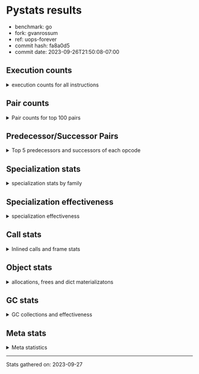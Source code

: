 
# Pystats results

- benchmark: go
- fork: gvanrossum
- ref: uops-forever
- commit hash: fa8a0d5
- commit date: 2023-09-26T21:50:08-07:00

## Execution counts

<details>
<summary> execution counts for all instructions </summary>

|Name | Count | Self | Cumulative | Miss ratio | 
|---|---:|---:|---:|---:|
| LOAD_FAST | 393,024,360 | 24.4% | 24.4% |  |
| LOAD_ATTR_WITH_HINT | 175,258,800 | 10.9% | 35.2% |  |
| STORE_FAST | 107,699,580 | 6.7% | 41.9% |  |
| POP_JUMP_IF_FALSE | 88,194,480 | 5.5% | 47.4% |  |
| COMPARE_OP_INT | 78,739,320 | 4.9% | 52.3% | 0.0% |
| LOAD_ATTR_INSTANCE_VALUE | 71,799,600 | 4.5% | 56.7% |  |
| RESUME_CHECK | 50,783,040 | 3.1% | 59.9% | 0.0% |
| LOAD_GLOBAL_MODULE | 45,460,180 | 2.8% | 62.7% |  |
| LOAD_CONST | 43,733,340 | 2.7% | 65.4% |  |
| CALL_PY_EXACT_ARGS | 41,640,840 | 2.6% | 68.0% |  |
| LOAD_FAST_LOAD_FAST | 37,071,960 | 2.3% | 70.3% |  |
| COPY | 36,284,160 | 2.2% | 72.5% |  |
| RETURN_VALUE | 35,302,260 | 2.2% | 74.7% |  |
| POP_JUMP_IF_TRUE | 32,618,220 | 2.0% | 76.7% |  |
| TO_BOOL_BOOL | 32,267,340 | 2.0% | 78.7% | 2.0% |
| STORE_ATTR_WITH_HINT | 30,535,780 | 1.9% | 80.6% | 0.0% |
| LOAD_ATTR | 30,088,880 | 1.9% | 82.5% |  |
| POP_TOP | 25,496,340 | 1.6% | 84.1% |  |
| ENTER_EXECUTOR | 24,640,560 | 1.5% | 85.6% |  |
| SWAP | 22,061,820 | 1.4% | 87.0% |  |
| RETURN_CONST | 20,055,480 | 1.2% | 88.2% |  |
| BINARY_SUBSCR_LIST_INT | 19,751,400 | 1.2% | 89.4% | 0.2% |
| LOAD_ATTR_METHOD_WITH_VALUES | 19,350,720 | 1.2% | 90.6% | 0.0% |
| BINARY_OP_ADD_INT | 16,963,800 | 1.1% | 91.7% | 1.9% |
| BINARY_OP_SUBTRACT_INT | 15,065,940 | 0.9% | 92.6% |  |
| STORE_ATTR_INSTANCE_VALUE | 14,102,820 | 0.9% | 93.5% |  |
| BINARY_OP | 13,807,540 | 0.9% | 94.4% |  |
| TO_BOOL_INT | 9,947,220 | 0.6% | 95.0% | 6.4% |
| STORE_SUBSCR_LIST_INT | 8,497,080 | 0.5% | 95.5% |  |
| GET_ITER | 6,706,680 | 0.4% | 95.9% |  |
| FOR_ITER_LIST | 6,663,180 | 0.4% | 96.3% |  |
| CALL_PY_WITH_DEFAULTS | 6,332,760 | 0.4% | 96.7% |  |
| CALL | 5,286,540 | 0.3% | 97.0% |  |
| STORE_GLOBAL | 5,201,940 | 0.3% | 97.4% |  |
| LOAD_ATTR_METHOD_NO_DICT | 4,478,400 | 0.3% | 97.6% |  |
| PUSH_NULL | 4,385,040 | 0.3% | 97.9% |  |
| LOAD_ATTR_MODULE | 4,338,880 | 0.3% | 98.2% |  |
| JUMP_FORWARD | 3,506,340 | 0.2% | 98.4% |  |
| LOAD_GLOBAL_BUILTIN | 3,074,760 | 0.2% | 98.6% |  |
| CALL_KW | 2,722,020 | 0.2% | 98.8% |  |
| CALL_LEN | 2,129,520 | 0.1% | 98.9% |  |
| STORE_FAST_STORE_FAST | 1,916,880 | 0.1% | 99.0% |  |
| UNARY_NOT | 1,887,540 | 0.1% | 99.1% |  |
| CONTAINS_OP | 1,887,540 | 0.1% | 99.3% |  |
| CALL_LIST_APPEND | 1,858,800 | 0.1% | 99.4% |  |
| CALL_METHOD_DESCRIPTOR_O | 1,296,180 | 0.1% | 99.4% |  |
| CALL_METHOD_DESCRIPTOR_FAST | 1,296,120 | 0.1% | 99.5% | 0.0% |
| LIST_APPEND | 1,008,660 | 0.1% | 99.6% |  |
| CALL_BUILTIN_CLASS | 932,460 | 0.1% | 99.6% |  |
| CALL_BUILTIN_O | 925,020 | 0.1% | 99.7% |  |
| BINARY_OP_MULTIPLY_INT | 882,960 | 0.1% | 99.8% |  |
| CALL_BUILTIN_FAST | 837,900 | 0.1% | 99.8% |  |
| BINARY_OP_ADD_FLOAT | 837,900 | 0.1% | 99.9% |  |
| TO_BOOL_ALWAYS_TRUE | 825,320 | 0.1% | 99.9% | 2.6% |
| COMPARE_OP_FLOAT | 796,020 | 0.0% | 100.0% | 2.4% |
| COMPARE_OP | 98,280 | 0.0% | 100.0% |  |
| BUILD_LIST | 67,800 | 0.0% | 100.0% |  |
| CALL_METHOD_DESCRIPTOR_NOARGS | 53,280 | 0.0% | 100.0% |  |
| EXIT_INIT_CHECK | 46,140 | 0.0% | 100.0% |  |
| CALL_ALLOC_AND_ENTER_INIT | 46,140 | 0.0% | 100.0% |  |
| POP_JUMP_IF_NOT_NONE | 41,160 | 0.0% | 100.0% |  |
| IS_OP | 41,160 | 0.0% | 100.0% |  |
| TO_BOOL_NONE | 36,380 | 0.0% | 100.0% | 60.4% |
| LOAD_FAST_AND_CLEAR | 33,960 | 0.0% | 100.0% |  |
| FOR_ITER_RANGE | 33,960 | 0.0% | 100.0% |  |
| STORE_FAST_LOAD_FAST | 24,060 | 0.0% | 100.0% |  |
| NOP | 12,060 | 0.0% | 100.0% |  |
| TO_BOOL_LIST | 12,000 | 0.0% | 100.0% |  |
| UNPACK_SEQUENCE_TWO_TUPLE | 9,720 | 0.0% | 100.0% |  |
| FOR_ITER_TUPLE | 9,720 | 0.0% | 100.0% |  |
| STORE_ATTR | 7,940 | 0.0% | 100.0% |  |
| BINARY_SUBSCR | 2,280 | 0.0% | 100.0% |  |
| LOAD_GLOBAL | 220 | 0.0% | 100.0% |  |
| LOAD_DEREF | 180 | 0.0% | 100.0% |  |
| JUMP_BACKWARD | 180 | 0.0% | 100.0% |  |
| COPY_FREE_VARS | 120 | 0.0% | 100.0% |  |
| CALL_ISINSTANCE | 120 | 0.0% | 100.0% |  |
| BUILD_TUPLE | 120 | 0.0% | 100.0% |  |
| LOAD_SUPER_ATTR_METHOD | 60 | 0.0% | 100.0% |  |
| CALL_TYPE_1 | 60 | 0.0% | 100.0% |  |
| CALL_FUNCTION_EX | 60 | 0.0% | 100.0% |  |
| BINARY_OP_SUBTRACT_FLOAT | 60 | 0.0% | 100.0% |  |


</details>

## Pair counts

<details>
<summary> Pair counts for top 100 pairs </summary>

|Pair | Count | Self | Cumulative | 
|---|---:|---:|---:|
| LOAD_FAST LOAD_ATTR_WITH_HINT | 145,158,240 | 9.0% | 9.0% |
| STORE_FAST LOAD_FAST | 88,430,820 | 5.5% | 14.5% |
| POP_JUMP_IF_FALSE LOAD_FAST | 72,792,900 | 4.5% | 19.0% |
| COMPARE_OP_INT POP_JUMP_IF_FALSE | 59,283,600 | 3.7% | 22.7% |
| LOAD_ATTR_WITH_HINT LOAD_FAST | 44,909,940 | 2.8% | 25.5% |
| RESUME_CHECK LOAD_FAST | 42,259,020 | 2.6% | 28.1% |
| CALL_PY_EXACT_ARGS RESUME_CHECK | 41,640,840 | 2.6% | 30.7% |
| LOAD_ATTR_WITH_HINT STORE_FAST | 40,706,580 | 2.5% | 33.2% |
| LOAD_FAST LOAD_ATTR_INSTANCE_VALUE | 39,319,300 | 2.4% | 35.6% |
| LOAD_ATTR_WITH_HINT COMPARE_OP_INT | 31,428,300 | 1.9% | 37.6% |
| LOAD_GLOBAL_MODULE COMPARE_OP_INT | 30,401,560 | 1.9% | 39.5% |
| LOAD_ATTR_INSTANCE_VALUE LOAD_FAST | 30,350,400 | 1.9% | 41.3% |
| LOAD_FAST LOAD_ATTR | 30,081,380 | 1.9% | 43.2% |
| LOAD_FAST RETURN_VALUE | 29,800,380 | 1.8% | 45.0% |
| RETURN_VALUE STORE_FAST | 29,795,940 | 1.8% | 46.9% |
| LOAD_FAST COPY | 26,816,100 | 1.7% | 48.6% |
| LOAD_FAST CALL_PY_EXACT_ARGS | 24,573,280 | 1.5% | 50.1% |
| TO_BOOL_BOOL POP_JUMP_IF_FALSE | 23,987,640 | 1.5% | 51.6% |
| LOAD_FAST TO_BOOL_BOOL | 21,501,600 | 1.3% | 52.9% |
| STORE_ATTR_WITH_HINT LOAD_FAST | 21,309,380 | 1.3% | 54.2% |
| LOAD_ATTR LOAD_FAST | 20,898,120 | 1.3% | 55.5% |
| COMPARE_OP_INT POP_JUMP_IF_TRUE | 19,431,600 | 1.2% | 56.7% |
| LOAD_ATTR_WITH_HINT LOAD_CONST | 19,116,900 | 1.2% | 57.9% |
| LOAD_FAST_LOAD_FAST LOAD_ATTR_INSTANCE_VALUE | 16,674,780 | 1.0% | 58.9% |
| LOAD_ATTR_WITH_HINT LOAD_GLOBAL_MODULE | 16,524,060 | 1.0% | 60.0% |
| ENTER_EXECUTOR LOAD_ATTR_WITH_HINT | 16,105,920 | 1.0% | 61.0% |
| LOAD_FAST LOAD_GLOBAL_MODULE | 15,255,940 | 0.9% | 61.9% |
| RETURN_CONST POP_TOP | 14,737,920 | 0.9% | 62.8% |
| LOAD_CONST BINARY_OP_ADD_INT | 13,392,000 | 0.8% | 63.7% |
| LOAD_FAST BINARY_SUBSCR_LIST_INT | 13,345,880 | 0.8% | 64.5% |
| SWAP STORE_ATTR_WITH_HINT | 12,748,560 | 0.8% | 65.3% |
| COPY LOAD_ATTR_WITH_HINT | 12,748,560 | 0.8% | 66.1% |
| POP_JUMP_IF_TRUE ENTER_EXECUTOR | 12,603,360 | 0.8% | 66.8% |
| POP_TOP LOAD_FAST | 12,286,620 | 0.8% | 67.6% |
| POP_JUMP_IF_TRUE LOAD_FAST | 11,813,880 | 0.7% | 68.3% |
| LOAD_ATTR_INSTANCE_VALUE LOAD_ATTR_METHOD_WITH_VALUES | 11,678,820 | 0.7% | 69.1% |
| LOAD_CONST BINARY_OP_SUBTRACT_INT | 11,290,860 | 0.7% | 69.8% |
| LOAD_FAST STORE_ATTR_WITH_HINT | 10,275,740 | 0.6% | 70.4% |
| LOAD_ATTR_METHOD_WITH_VALUES LOAD_FAST | 9,354,660 | 0.6% | 71.0% |
| SWAP STORE_ATTR_INSTANCE_VALUE | 9,193,020 | 0.6% | 71.6% |
| BINARY_SUBSCR_LIST_INT BINARY_OP | 9,166,440 | 0.6% | 72.1% |
| BINARY_OP SWAP | 9,166,440 | 0.6% | 72.7% |
| BINARY_OP_SUBTRACT_INT SWAP | 8,638,020 | 0.5% | 73.2% |
| LOAD_FAST STORE_SUBSCR_LIST_INT | 8,497,080 | 0.5% | 73.8% |
| STORE_FAST LOAD_FAST_LOAD_FAST | 8,302,440 | 0.5% | 74.3% |
| COPY LOAD_ATTR_INSTANCE_VALUE | 8,223,420 | 0.5% | 74.8% |
| LOAD_FAST LOAD_ATTR_METHOD_WITH_VALUES | 7,650,060 | 0.5% | 75.3% |
| LOAD_FAST_LOAD_FAST STORE_ATTR_WITH_HINT | 7,499,340 | 0.5% | 75.7% |
| LOAD_CONST COMPARE_OP_INT | 7,403,140 | 0.5% | 76.2% |
| POP_JUMP_IF_FALSE LOAD_FAST_LOAD_FAST | 7,061,280 | 0.4% | 76.6% |
| LOAD_FAST LOAD_CONST | 6,956,700 | 0.4% | 77.0% |
| BINARY_OP_ADD_INT STORE_FAST | 6,752,340 | 0.4% | 77.5% |
| GET_ITER FOR_ITER_LIST | 6,650,940 | 0.4% | 77.9% |
| FOR_ITER_LIST STORE_FAST | 6,639,120 | 0.4% | 78.3% |
| BINARY_SUBSCR_LIST_INT STORE_FAST | 6,612,680 | 0.4% | 78.7% |
| LOAD_ATTR_WITH_HINT GET_ITER | 6,571,320 | 0.4% | 79.1% |
| TO_BOOL_BOOL POP_JUMP_IF_TRUE | 6,380,160 | 0.4% | 79.5% |
| CALL_PY_WITH_DEFAULTS RESUME_CHECK | 6,332,760 | 0.4% | 79.9% |
| LOAD_ATTR CALL_PY_WITH_DEFAULTS | 6,112,620 | 0.4% | 80.3% |
| LOAD_GLOBAL_MODULE LOAD_FAST | 5,985,300 | 0.4% | 80.6% |
| LOAD_ATTR_METHOD_WITH_VALUES LOAD_FAST_LOAD_FAST | 5,897,160 | 0.4% | 81.0% |
| COPY TO_BOOL_INT | 5,844,120 | 0.4% | 81.4% |
| STORE_FAST COPY | 5,662,620 | 0.4% | 81.7% |
| COPY STORE_FAST | 5,662,620 | 0.4% | 82.1% |
| POP_TOP RETURN_CONST | 5,580,360 | 0.3% | 82.4% |
| POP_JUMP_IF_TRUE POP_TOP | 5,502,660 | 0.3% | 82.8% |
| STORE_ATTR_INSTANCE_VALUE LOAD_FAST | 5,470,440 | 0.3% | 83.1% |
| LOAD_GLOBAL_MODULE LOAD_CONST | 5,201,940 | 0.3% | 83.4% |
| BINARY_OP_ADD_INT STORE_GLOBAL | 5,201,940 | 0.3% | 83.7% |
| TO_BOOL_INT POP_JUMP_IF_TRUE | 5,156,520 | 0.3% | 84.1% |
| BINARY_OP_SUBTRACT_INT STORE_FAST | 5,131,860 | 0.3% | 84.4% |
| TO_BOOL_INT POP_JUMP_IF_FALSE | 4,778,700 | 0.3% | 84.7% |
| RETURN_CONST TO_BOOL_BOOL | 4,636,800 | 0.3% | 85.0% |
| LOAD_FAST_LOAD_FAST COMPARE_OP_INT | 4,485,240 | 0.3% | 85.2% |
| LOAD_ATTR_INSTANCE_VALUE LOAD_ATTR_METHOD_NO_DICT | 4,418,100 | 0.3% | 85.5% |
| STORE_ATTR_WITH_HINT ENTER_EXECUTOR | 4,345,140 | 0.3% | 85.8% |
| LOAD_ATTR_MODULE PUSH_NULL | 4,338,820 | 0.3% | 86.1% |
| STORE_ATTR_INSTANCE_VALUE RETURN_CONST | 4,138,440 | 0.3% | 86.3% |
| BINARY_OP_ADD_INT SWAP | 4,137,120 | 0.3% | 86.6% |
| LOAD_ATTR_WITH_HINT BINARY_SUBSCR_LIST_INT | 4,092,360 | 0.3% | 86.8% |
| LOAD_ATTR_METHOD_WITH_VALUES CALL_PY_EXACT_ARGS | 4,074,720 | 0.3% | 87.1% |
| RESUME_CHECK LOAD_FAST_LOAD_FAST | 4,031,580 | 0.2% | 87.3% |
| STORE_SUBSCR_LIST_INT RETURN_CONST | 3,997,620 | 0.2% | 87.6% |
| STORE_SUBSCR_LIST_INT LOAD_FAST_LOAD_FAST | 3,997,620 | 0.2% | 87.8% |
| LOAD_ATTR_WITH_HINT LOAD_ATTR_INSTANCE_VALUE | 3,966,720 | 0.2% | 88.1% |
| RESUME_CHECK LOAD_GLOBAL_MODULE | 3,959,120 | 0.2% | 88.3% |
| STORE_GLOBAL LOAD_FAST | 3,917,880 | 0.2% | 88.6% |
| LOAD_FAST_LOAD_FAST BINARY_OP_SUBTRACT_INT | 3,775,080 | 0.2% | 88.8% |
| LOAD_ATTR_INSTANCE_VALUE LOAD_ATTR_INSTANCE_VALUE | 3,603,300 | 0.2% | 89.0% |
| LOAD_ATTR_WITH_HINT TO_BOOL_BOOL | 3,579,480 | 0.2% | 89.2% |
| LOAD_CONST LOAD_FAST | 3,569,460 | 0.2% | 89.5% |
| ENTER_EXECUTOR LOAD_FAST | 3,567,840 | 0.2% | 89.7% |
| LOAD_ATTR_INSTANCE_VALUE COMPARE_OP_INT | 3,547,680 | 0.2% | 89.9% |
| LOAD_ATTR_INSTANCE_VALUE CALL_PY_EXACT_ARGS | 3,183,600 | 0.2% | 90.1% |
| LOAD_FAST_LOAD_FAST CALL_PY_EXACT_ARGS | 3,153,480 | 0.2% | 90.3% |
| LOAD_ATTR_METHOD_NO_DICT LOAD_FAST | 3,129,060 | 0.2% | 90.5% |
| LOAD_GLOBAL_BUILTIN LOAD_FAST | 2,967,540 | 0.2% | 90.7% |
| LOAD_CONST LOAD_CONST | 2,722,020 | 0.2% | 90.8% |
| LOAD_CONST CALL_KW | 2,722,020 | 0.2% | 91.0% |
| CALL_KW RESUME_CHECK | 2,722,020 | 0.2% | 91.2% |


</details>

## Predecessor/Successor Pairs

<details>
<summary> Top 5 predecessors and successors of each opcode </summary>

### BINARY_SUBSCR

<details>
<summary> Successors and predecessors for BINARY_SUBSCR </summary>

|Predecessors | Count | Percentage | 
|---|---:|---:|
| LOAD_FAST | 1,300 | 57.0% |
| BINARY_SUBSCR_LIST_INT | 820 | 36.0% |
| BINARY_SUBSCR | 160 | 7.0% |

|Successors | Count | Percentage | 
|---|---:|---:|
| STORE_FAST | 1,300 | 57.0% |
| BINARY_SUBSCR_LIST_INT | 820 | 36.0% |
| BINARY_SUBSCR | 160 | 7.0% |


</details>

### EXIT_INIT_CHECK

<details>
<summary> Successors and predecessors for EXIT_INIT_CHECK </summary>

|Predecessors | Count | Percentage | 
|---|---:|---:|
| RETURN_CONST | 46,140 | 100.0% |

|Successors | Count | Percentage | 
|---|---:|---:|
| RETURN_VALUE | 46,140 | 100.0% |


</details>

### GET_ITER

<details>
<summary> Successors and predecessors for GET_ITER </summary>

|Predecessors | Count | Percentage | 
|---|---:|---:|
| LOAD_ATTR_WITH_HINT | 6,571,320 | 98.0% |
| LOAD_ATTR_INSTANCE_VALUE | 67,680 | 1.0% |
| CALL_BUILTIN_CLASS | 33,960 | 0.5% |
| LOAD_FAST | 24,000 | 0.4% |
| LOAD_CONST | 9,720 | 0.1% |

|Successors | Count | Percentage | 
|---|---:|---:|
| FOR_ITER_LIST | 6,650,940 | 99.2% |
| LOAD_FAST_AND_CLEAR | 33,960 | 0.5% |
| FOR_ITER_RANGE | 12,060 | 0.2% |
| FOR_ITER_TUPLE | 9,720 | 0.1% |


</details>

### NOP

<details>
<summary> Successors and predecessors for NOP </summary>

|Predecessors | Count | Percentage | 
|---|---:|---:|
| STORE_FAST | 12,000 | 99.5% |
| POP_TOP | 60 | 0.5% |

|Successors | Count | Percentage | 
|---|---:|---:|
| LOAD_FAST | 12,000 | 99.5% |
| LOAD_DEREF | 60 | 0.5% |


</details>

### POP_TOP

<details>
<summary> Successors and predecessors for POP_TOP </summary>

|Predecessors | Count | Percentage | 
|---|---:|---:|
| RETURN_CONST | 14,737,920 | 57.8% |
| POP_JUMP_IF_TRUE | 5,502,660 | 21.6% |
| POP_JUMP_IF_FALSE | 2,638,140 | 10.3% |
| CALL_METHOD_DESCRIPTOR_O | 1,296,180 | 5.1% |
| CALL_METHOD_DESCRIPTOR_FAST | 1,296,120 | 5.1% |

|Successors | Count | Percentage | 
|---|---:|---:|
| LOAD_FAST | 12,286,620 | 48.2% |
| RETURN_CONST | 5,580,360 | 21.9% |
| ENTER_EXECUTOR | 2,252,760 | 8.8% |
| LOAD_CONST | 1,887,600 | 7.4% |
| LOAD_FAST_LOAD_FAST | 1,284,060 | 5.0% |


</details>

### PUSH_NULL

<details>
<summary> Successors and predecessors for PUSH_NULL </summary>

|Predecessors | Count | Percentage | 
|---|---:|---:|
| LOAD_ATTR_MODULE | 4,338,820 | 98.9% |
| LOAD_FAST | 46,140 | 1.1% |
| LOAD_DEREF | 60 | 0.0% |
| LOAD_ATTR | 20 | 0.0% |

|Successors | Count | Percentage | 
|---|---:|---:|
| CALL | 2,621,960 | 59.8% |
| LOAD_FAST | 883,920 | 20.2% |
| LOAD_GLOBAL_MODULE | 837,900 | 19.1% |
| LOAD_CONST | 29,220 | 0.7% |
| LOAD_GLOBAL_BUILTIN | 12,000 | 0.3% |


</details>

### RETURN_VALUE

<details>
<summary> Successors and predecessors for RETURN_VALUE </summary>

|Predecessors | Count | Percentage | 
|---|---:|---:|
| LOAD_FAST | 29,800,380 | 84.4% |
| CONTAINS_OP | 1,887,540 | 5.3% |
| RETURN_VALUE | 1,349,400 | 3.8% |
| BINARY_OP_ADD_FLOAT | 837,900 | 2.4% |
| POP_JUMP_IF_FALSE | 775,980 | 2.2% |

|Successors | Count | Percentage | 
|---|---:|---:|
| STORE_FAST | 29,795,940 | 84.4% |
| RETURN_VALUE | 1,349,400 | 3.8% |
| CALL_PY_EXACT_ARGS | 1,308,120 | 3.7% |
| TO_BOOL_INT | 1,249,740 | 3.5% |
| LOAD_FAST | 863,640 | 2.4% |


</details>

### UNARY_NOT

<details>
<summary> Successors and predecessors for UNARY_NOT </summary>

|Predecessors | Count | Percentage | 
|---|---:|---:|
| TO_BOOL_BOOL | 1,887,540 | 100.0% |

|Successors | Count | Percentage | 
|---|---:|---:|
| COPY | 1,887,540 | 100.0% |


</details>

### BINARY_OP

<details>
<summary> Successors and predecessors for BINARY_OP </summary>

|Predecessors | Count | Percentage | 
|---|---:|---:|
| BINARY_SUBSCR_LIST_INT | 9,166,440 | 66.4% |
| LOAD_FAST | 2,621,780 | 19.0% |
| CALL_BUILTIN_CLASS | 837,900 | 6.1% |
| BINARY_OP_MULTIPLY_INT | 837,900 | 6.1% |
| LOAD_CONST | 285,420 | 2.1% |

|Successors | Count | Percentage | 
|---|---:|---:|
| SWAP | 9,166,440 | 66.4% |
| CALL | 2,621,760 | 19.0% |
| STORE_FAST | 1,135,320 | 8.2% |
| CALL_BUILTIN_O | 837,900 | 6.1% |
| BINARY_OP | 20,660 | 0.1% |


</details>

### BUILD_LIST

<details>
<summary> Successors and predecessors for BUILD_LIST </summary>

|Predecessors | Count | Percentage | 
|---|---:|---:|
| SWAP | 33,960 | 50.1% |
| STORE_ATTR_INSTANCE_VALUE | 12,120 | 17.9% |
| LOAD_FAST | 12,000 | 17.7% |
| STORE_FAST_STORE_FAST | 9,720 | 14.3% |

|Successors | Count | Percentage | 
|---|---:|---:|
| SWAP | 33,960 | 50.1% |
| LOAD_FAST | 21,840 | 32.2% |
| STORE_FAST | 12,000 | 17.7% |


</details>

### BUILD_TUPLE

<details>
<summary> Successors and predecessors for BUILD_TUPLE </summary>

|Predecessors | Count | Percentage | 
|---|---:|---:|
| LOAD_GLOBAL_BUILTIN | 120 | 100.0% |

|Successors | Count | Percentage | 
|---|---:|---:|
| CALL_ISINSTANCE | 120 | 100.0% |


</details>

### CALL

<details>
<summary> Successors and predecessors for CALL </summary>

|Predecessors | Count | Percentage | 
|---|---:|---:|
| PUSH_NULL | 2,621,960 | 49.6% |
| BINARY_OP | 2,621,760 | 49.6% |
| LOAD_CONST | 29,220 | 0.6% |
| CALL_LEN | 12,000 | 0.2% |
| CALL | 1,440 | 0.0% |

|Successors | Count | Percentage | 
|---|---:|---:|
| STORE_FAST | 2,621,820 | 49.6% |
| LOAD_FAST | 2,621,820 | 49.6% |
| RESUME_CHECK | 41,160 | 0.8% |
| CALL | 1,440 | 0.0% |
| CALL_PY_EXACT_ARGS | 100 | 0.0% |


</details>

### CALL_FUNCTION_EX

<details>
<summary> Successors and predecessors for CALL_FUNCTION_EX </summary>

|Predecessors | Count | Percentage | 
|---|---:|---:|
| LOAD_FAST | 60 | 100.0% |

|Successors | Count | Percentage | 
|---|---:|---:|
| COPY_FREE_VARS | 60 | 100.0% |


</details>

### CALL_KW

<details>
<summary> Successors and predecessors for CALL_KW </summary>

|Predecessors | Count | Percentage | 
|---|---:|---:|
| LOAD_CONST | 2,722,020 | 100.0% |

|Successors | Count | Percentage | 
|---|---:|---:|
| RESUME_CHECK | 2,722,020 | 100.0% |


</details>

### COMPARE_OP

<details>
<summary> Successors and predecessors for COMPARE_OP </summary>

|Predecessors | Count | Percentage | 
|---|---:|---:|
| LOAD_CONST | 30,140 | 30.7% |
| LOAD_FAST_LOAD_FAST | 30,120 | 30.6% |
| COMPARE_OP_INT | 24,120 | 24.5% |
| RETURN_VALUE | 12,000 | 12.2% |
| COMPARE_OP | 980 | 1.0% |

|Successors | Count | Percentage | 
|---|---:|---:|
| POP_JUMP_IF_FALSE | 84,240 | 85.7% |
| STORE_FAST | 12,000 | 12.2% |
| COMPARE_OP | 980 | 1.0% |
| POP_JUMP_IF_TRUE | 540 | 0.5% |
| COMPARE_OP_FLOAT | 360 | 0.4% |


</details>

### CONTAINS_OP

<details>
<summary> Successors and predecessors for CONTAINS_OP </summary>

|Predecessors | Count | Percentage | 
|---|---:|---:|
| LOAD_ATTR_INSTANCE_VALUE | 1,887,540 | 100.0% |

|Successors | Count | Percentage | 
|---|---:|---:|
| RETURN_VALUE | 1,887,540 | 100.0% |


</details>

### COPY

<details>
<summary> Successors and predecessors for COPY </summary>

|Predecessors | Count | Percentage | 
|---|---:|---:|
| LOAD_FAST | 26,816,100 | 73.9% |
| STORE_FAST | 5,662,620 | 15.6% |
| UNARY_NOT | 1,887,540 | 5.2% |
| LOAD_CONST | 1,887,540 | 5.2% |
| SWAP | 18,360 | 0.1% |

|Successors | Count | Percentage | 
|---|---:|---:|
| LOAD_ATTR_WITH_HINT | 12,748,560 | 35.1% |
| LOAD_ATTR_INSTANCE_VALUE | 8,223,420 | 22.7% |
| TO_BOOL_INT | 5,844,120 | 16.1% |
| STORE_FAST | 5,662,620 | 15.6% |
| TO_BOOL_BOOL | 1,887,540 | 5.2% |


</details>

### COPY_FREE_VARS

<details>
<summary> Successors and predecessors for COPY_FREE_VARS </summary>

|Predecessors | Count | Percentage | 
|---|---:|---:|
| CALL_FUNCTION_EX | 60 | 50.0% |
| CALL | 60 | 50.0% |

|Successors | Count | Percentage | 
|---|---:|---:|
| RESUME_CHECK | 120 | 100.0% |


</details>

### ENTER_EXECUTOR

<details>
<summary> Successors and predecessors for ENTER_EXECUTOR </summary>

|Predecessors | Count | Percentage | 
|---|---:|---:|
| POP_JUMP_IF_TRUE | 12,603,360 | 51.1% |
| STORE_ATTR_WITH_HINT | 4,345,140 | 17.6% |
| POP_TOP | 2,252,760 | 9.1% |
| STORE_FAST | 2,063,940 | 8.4% |
| POP_JUMP_IF_FALSE | 1,315,560 | 5.3% |

|Successors | Count | Percentage | 
|---|---:|---:|
| LOAD_ATTR_WITH_HINT | 16,105,920 | 65.4% |
| LOAD_FAST | 3,567,840 | 14.5% |
| LOAD_ATTR_MODULE | 2,636,280 | 10.7% |
| RETURN_CONST | 1,397,940 | 5.7% |
| TO_BOOL_ALWAYS_TRUE | 777,120 | 3.2% |


</details>

### IS_OP

<details>
<summary> Successors and predecessors for IS_OP </summary>

|Predecessors | Count | Percentage | 
|---|---:|---:|
| LOAD_GLOBAL_MODULE | 41,160 | 100.0% |

|Successors | Count | Percentage | 
|---|---:|---:|
| POP_JUMP_IF_FALSE | 41,160 | 100.0% |


</details>

### JUMP_BACKWARD

<details>
<summary> Successors and predecessors for JUMP_BACKWARD </summary>

|Predecessors | Count | Percentage | 
|---|---:|---:|
| STORE_FAST_STORE_FAST | 180 | 100.0% |

|Successors | Count | Percentage | 
|---|---:|---:|
| FOR_ITER_LIST | 180 | 100.0% |


</details>

### JUMP_FORWARD

<details>
<summary> Successors and predecessors for JUMP_FORWARD </summary>

|Predecessors | Count | Percentage | 
|---|---:|---:|
| STORE_FAST | 1,514,700 | 43.2% |
| POP_TOP | 1,284,060 | 36.6% |
| STORE_ATTR_INSTANCE_VALUE | 678,300 | 19.3% |
| POP_JUMP_IF_TRUE | 17,280 | 0.5% |
| CALL_LIST_APPEND | 12,000 | 0.3% |

|Successors | Count | Percentage | 
|---|---:|---:|
| LOAD_GLOBAL_MODULE | 1,490,700 | 42.5% |
| LOAD_FAST | 1,328,700 | 37.9% |
| LOAD_FAST_LOAD_FAST | 678,300 | 19.3% |
| LOAD_CONST | 8,640 | 0.2% |


</details>

### LIST_APPEND

<details>
<summary> Successors and predecessors for LIST_APPEND </summary>

|Predecessors | Count | Percentage | 
|---|---:|---:|
| LOAD_FAST | 957,720 | 94.9% |
| RETURN_VALUE | 38,880 | 3.9% |
| LOAD_CONST | 12,060 | 1.2% |

|Successors | Count | Percentage | 
|---|---:|---:|
| ENTER_EXECUTOR | 1,008,660 | 100.0% |


</details>

### LOAD_ATTR

<details>
<summary> Successors and predecessors for LOAD_ATTR </summary>

|Predecessors | Count | Percentage | 
|---|---:|---:|
| LOAD_FAST | 30,081,380 | 100.0% |
| LOAD_ATTR | 7,400 | 0.0% |
| LOAD_GLOBAL_MODULE | 60 | 0.0% |
| RETURN_VALUE | 20 | 0.0% |
| LOAD_GLOBAL | 20 | 0.0% |

|Successors | Count | Percentage | 
|---|---:|---:|
| LOAD_FAST | 20,898,120 | 69.5% |
| CALL_PY_WITH_DEFAULTS | 6,112,620 | 20.3% |
| LOAD_CONST | 2,525,400 | 8.4% |
| LOAD_FAST_LOAD_FAST | 504,000 | 1.7% |
| STORE_FAST | 41,160 | 0.1% |


</details>

### LOAD_CONST

<details>
<summary> Successors and predecessors for LOAD_CONST </summary>

|Predecessors | Count | Percentage | 
|---|---:|---:|
| LOAD_ATTR_WITH_HINT | 19,116,900 | 43.7% |
| LOAD_FAST | 6,956,700 | 15.9% |
| LOAD_GLOBAL_MODULE | 5,201,940 | 11.9% |
| LOAD_CONST | 2,722,020 | 6.2% |
| STORE_ATTR_WITH_HINT | 2,573,400 | 5.9% |

|Successors | Count | Percentage | 
|---|---:|---:|
| BINARY_OP_ADD_INT | 13,392,000 | 30.6% |
| BINARY_OP_SUBTRACT_INT | 11,290,860 | 25.8% |
| COMPARE_OP_INT | 7,403,140 | 16.9% |
| LOAD_FAST | 3,569,460 | 8.2% |
| LOAD_CONST | 2,722,020 | 6.2% |


</details>

### LOAD_DEREF

<details>
<summary> Successors and predecessors for LOAD_DEREF </summary>

|Predecessors | Count | Percentage | 
|---|---:|---:|
| STORE_FAST | 60 | 33.3% |
| NOP | 60 | 33.3% |
| LOAD_GLOBAL_BUILTIN | 60 | 33.3% |

|Successors | Count | Percentage | 
|---|---:|---:|
| STORE_FAST | 60 | 33.3% |
| PUSH_NULL | 60 | 33.3% |
| LOAD_FAST | 60 | 33.3% |


</details>

### LOAD_FAST

<details>
<summary> Successors and predecessors for LOAD_FAST </summary>

|Predecessors | Count | Percentage | 
|---|---:|---:|
| STORE_FAST | 88,430,820 | 22.5% |
| POP_JUMP_IF_FALSE | 72,792,900 | 18.5% |
| LOAD_ATTR_WITH_HINT | 44,909,940 | 11.4% |
| RESUME_CHECK | 42,259,020 | 10.8% |
| LOAD_ATTR_INSTANCE_VALUE | 30,350,400 | 7.7% |

|Successors | Count | Percentage | 
|---|---:|---:|
| LOAD_ATTR_WITH_HINT | 145,158,240 | 36.9% |
| LOAD_ATTR_INSTANCE_VALUE | 39,319,300 | 10.0% |
| LOAD_ATTR | 30,081,380 | 7.7% |
| RETURN_VALUE | 29,800,380 | 7.6% |
| COPY | 26,816,100 | 6.8% |


</details>

### LOAD_FAST_AND_CLEAR

<details>
<summary> Successors and predecessors for LOAD_FAST_AND_CLEAR </summary>

|Predecessors | Count | Percentage | 
|---|---:|---:|
| GET_ITER | 33,960 | 100.0% |

|Successors | Count | Percentage | 
|---|---:|---:|
| SWAP | 33,960 | 100.0% |


</details>

### LOAD_FAST_LOAD_FAST

<details>
<summary> Successors and predecessors for LOAD_FAST_LOAD_FAST </summary>

|Predecessors | Count | Percentage | 
|---|---:|---:|
| STORE_FAST | 8,302,440 | 22.4% |
| POP_JUMP_IF_FALSE | 7,061,280 | 19.0% |
| LOAD_ATTR_METHOD_WITH_VALUES | 5,897,160 | 15.9% |
| RESUME_CHECK | 4,031,580 | 10.9% |
| STORE_SUBSCR_LIST_INT | 3,997,620 | 10.8% |

|Successors | Count | Percentage | 
|---|---:|---:|
| LOAD_ATTR_INSTANCE_VALUE | 16,674,780 | 45.0% |
| STORE_ATTR_WITH_HINT | 7,499,340 | 20.2% |
| COMPARE_OP_INT | 4,485,240 | 12.1% |
| BINARY_OP_SUBTRACT_INT | 3,775,080 | 10.2% |
| CALL_PY_EXACT_ARGS | 3,153,480 | 8.5% |


</details>

### LOAD_GLOBAL

<details>
<summary> Successors and predecessors for LOAD_GLOBAL </summary>

|Predecessors | Count | Percentage | 
|---|---:|---:|
| STORE_FAST | 40 | 18.2% |
| RETURN_VALUE | 40 | 18.2% |
| RESUME_CHECK | 40 | 18.2% |
| STORE_ATTR_INSTANCE_VALUE | 20 | 9.1% |
| POP_TOP | 20 | 9.1% |

|Successors | Count | Percentage | 
|---|---:|---:|
| LOAD_GLOBAL_MODULE | 180 | 81.8% |
| LOAD_GLOBAL_BUILTIN | 20 | 9.1% |
| LOAD_ATTR | 20 | 9.1% |


</details>

### POP_JUMP_IF_FALSE

<details>
<summary> Successors and predecessors for POP_JUMP_IF_FALSE </summary>

|Predecessors | Count | Percentage | 
|---|---:|---:|
| COMPARE_OP_INT | 59,283,600 | 67.2% |
| TO_BOOL_BOOL | 23,987,640 | 27.2% |
| TO_BOOL_INT | 4,778,700 | 5.4% |
| COMPARE_OP | 84,240 | 0.1% |
| IS_OP | 41,160 | 0.0% |

|Successors | Count | Percentage | 
|---|---:|---:|
| LOAD_FAST | 72,792,900 | 82.5% |
| LOAD_FAST_LOAD_FAST | 7,061,280 | 8.0% |
| POP_TOP | 2,638,140 | 3.0% |
| LOAD_GLOBAL_MODULE | 1,894,480 | 2.1% |
| RETURN_CONST | 1,691,940 | 1.9% |


</details>

### POP_JUMP_IF_NOT_NONE

<details>
<summary> Successors and predecessors for POP_JUMP_IF_NOT_NONE </summary>

|Predecessors | Count | Percentage | 
|---|---:|---:|
| LOAD_FAST | 41,160 | 100.0% |

|Successors | Count | Percentage | 
|---|---:|---:|
| LOAD_FAST | 41,160 | 100.0% |


</details>

### POP_JUMP_IF_TRUE

<details>
<summary> Successors and predecessors for POP_JUMP_IF_TRUE </summary>

|Predecessors | Count | Percentage | 
|---|---:|---:|
| COMPARE_OP_INT | 19,431,600 | 59.6% |
| TO_BOOL_BOOL | 6,380,160 | 19.6% |
| TO_BOOL_INT | 5,156,520 | 15.8% |
| TO_BOOL_ALWAYS_TRUE | 817,780 | 2.5% |
| COMPARE_OP_FLOAT | 795,660 | 2.4% |

|Successors | Count | Percentage | 
|---|---:|---:|
| ENTER_EXECUTOR | 12,603,360 | 38.6% |
| LOAD_FAST | 11,813,880 | 36.2% |
| POP_TOP | 5,502,660 | 16.9% |
| RETURN_CONST | 1,432,080 | 4.4% |
| RETURN_VALUE | 507,900 | 1.6% |


</details>

### RETURN_CONST

<details>
<summary> Successors and predecessors for RETURN_CONST </summary>

|Predecessors | Count | Percentage | 
|---|---:|---:|
| POP_TOP | 5,580,360 | 27.8% |
| STORE_ATTR_INSTANCE_VALUE | 4,138,440 | 20.6% |
| STORE_SUBSCR_LIST_INT | 3,997,620 | 19.9% |
| CALL_LIST_APPEND | 1,805,100 | 9.0% |
| POP_JUMP_IF_FALSE | 1,691,940 | 8.4% |

|Successors | Count | Percentage | 
|---|---:|---:|
| POP_TOP | 14,737,920 | 73.5% |
| TO_BOOL_BOOL | 4,636,800 | 23.1% |
| TO_BOOL_INT | 634,620 | 3.2% |
| EXIT_INIT_CHECK | 46,140 | 0.2% |


</details>

### STORE_ATTR

<details>
<summary> Successors and predecessors for STORE_ATTR </summary>

|Predecessors | Count | Percentage | 
|---|---:|---:|
| LOAD_FAST | 3,780 | 47.6% |
| LOAD_FAST_LOAD_FAST | 3,420 | 43.1% |
| STORE_ATTR | 540 | 6.8% |
| STORE_ATTR_WITH_HINT | 200 | 2.5% |

|Successors | Count | Percentage | 
|---|---:|---:|
| LOAD_CONST | 6,840 | 86.1% |
| STORE_ATTR | 540 | 6.8% |
| LOAD_FAST | 340 | 4.3% |
| STORE_ATTR_WITH_HINT | 200 | 2.5% |
| STORE_ATTR_INSTANCE_VALUE | 20 | 0.3% |


</details>

### STORE_FAST

<details>
<summary> Successors and predecessors for STORE_FAST </summary>

|Predecessors | Count | Percentage | 
|---|---:|---:|
| LOAD_ATTR_WITH_HINT | 40,706,580 | 37.8% |
| RETURN_VALUE | 29,795,940 | 27.7% |
| BINARY_OP_ADD_INT | 6,752,340 | 6.3% |
| FOR_ITER_LIST | 6,639,120 | 6.2% |
| BINARY_SUBSCR_LIST_INT | 6,612,680 | 6.1% |

|Successors | Count | Percentage | 
|---|---:|---:|
| LOAD_FAST | 88,430,820 | 82.1% |
| LOAD_FAST_LOAD_FAST | 8,302,440 | 7.7% |
| COPY | 5,662,620 | 5.3% |
| ENTER_EXECUTOR | 2,063,940 | 1.9% |
| LOAD_GLOBAL_MODULE | 1,669,600 | 1.6% |


</details>

### STORE_FAST_LOAD_FAST

<details>
<summary> Successors and predecessors for STORE_FAST_LOAD_FAST </summary>

|Predecessors | Count | Percentage | 
|---|---:|---:|
| FOR_ITER_LIST | 12,060 | 50.1% |
| COPY | 12,000 | 49.9% |

|Successors | Count | Percentage | 
|---|---:|---:|
| LOAD_ATTR_METHOD_WITH_VALUES | 12,060 | 50.1% |
| LOAD_ATTR_INSTANCE_VALUE | 12,000 | 49.9% |


</details>

### STORE_FAST_STORE_FAST

<details>
<summary> Successors and predecessors for STORE_FAST_STORE_FAST </summary>

|Predecessors | Count | Percentage | 
|---|---:|---:|
| COPY | 1,887,540 | 98.5% |
| UNPACK_SEQUENCE_TWO_TUPLE | 9,720 | 0.5% |
| BINARY_OP_ADD_INT | 9,720 | 0.5% |
| BINARY_OP | 9,720 | 0.5% |
| LOAD_FAST | 180 | 0.0% |

|Successors | Count | Percentage | 
|---|---:|---:|
| LOAD_FAST | 1,887,540 | 98.5% |
| LOAD_FAST_LOAD_FAST | 9,720 | 0.5% |
| LOAD_CONST | 9,720 | 0.5% |
| BUILD_LIST | 9,720 | 0.5% |
| JUMP_BACKWARD | 180 | 0.0% |


</details>

### STORE_GLOBAL

<details>
<summary> Successors and predecessors for STORE_GLOBAL </summary>

|Predecessors | Count | Percentage | 
|---|---:|---:|
| BINARY_OP_ADD_INT | 5,201,940 | 100.0% |

|Successors | Count | Percentage | 
|---|---:|---:|
| LOAD_FAST | 3,917,880 | 75.3% |
| LOAD_GLOBAL_MODULE | 1,284,060 | 24.7% |


</details>

### SWAP

<details>
<summary> Successors and predecessors for SWAP </summary>

|Predecessors | Count | Percentage | 
|---|---:|---:|
| BINARY_OP | 9,166,440 | 41.5% |
| BINARY_OP_SUBTRACT_INT | 8,638,020 | 39.2% |
| BINARY_OP_ADD_INT | 4,137,120 | 18.8% |
| LOAD_FAST_AND_CLEAR | 33,960 | 0.2% |
| ENTER_EXECUTOR | 33,960 | 0.2% |

|Successors | Count | Percentage | 
|---|---:|---:|
| STORE_ATTR_WITH_HINT | 12,748,560 | 57.8% |
| STORE_ATTR_INSTANCE_VALUE | 9,193,020 | 41.7% |
| STORE_FAST | 33,960 | 0.2% |
| BUILD_LIST | 33,960 | 0.2% |
| FOR_ITER_RANGE | 21,900 | 0.1% |


</details>

### BINARY_OP_ADD_FLOAT

<details>
<summary> Successors and predecessors for BINARY_OP_ADD_FLOAT </summary>

|Predecessors | Count | Percentage | 
|---|---:|---:|
| CALL_BUILTIN_O | 837,900 | 100.0% |

|Successors | Count | Percentage | 
|---|---:|---:|
| RETURN_VALUE | 837,900 | 100.0% |


</details>

### BINARY_OP_ADD_INT

<details>
<summary> Successors and predecessors for BINARY_OP_ADD_INT </summary>

|Predecessors | Count | Percentage | 
|---|---:|---:|
| LOAD_CONST | 13,392,000 | 78.9% |
| LOAD_ATTR_INSTANCE_VALUE | 2,514,120 | 14.8% |
| LOAD_ATTR_WITH_HINT | 1,023,600 | 6.0% |
| LOAD_FAST_LOAD_FAST | 19,440 | 0.1% |
| LOAD_FAST | 8,640 | 0.1% |

|Successors | Count | Percentage | 
|---|---:|---:|
| STORE_FAST | 6,752,340 | 39.8% |
| STORE_GLOBAL | 5,201,940 | 30.7% |
| SWAP | 4,137,120 | 24.4% |
| CALL_BUILTIN_CLASS | 837,900 | 4.9% |
| STORE_FAST_STORE_FAST | 9,720 | 0.1% |


</details>

### BINARY_OP_MULTIPLY_INT

<details>
<summary> Successors and predecessors for BINARY_OP_MULTIPLY_INT </summary>

|Predecessors | Count | Percentage | 
|---|---:|---:|
| LOAD_FAST | 837,900 | 94.9% |
| LOAD_GLOBAL_MODULE | 45,060 | 5.1% |

|Successors | Count | Percentage | 
|---|---:|---:|
| BINARY_OP | 837,900 | 94.9% |
| CALL_BUILTIN_CLASS | 36,420 | 4.1% |
| LOAD_FAST | 8,640 | 1.0% |


</details>

### BINARY_OP_SUBTRACT_FLOAT

<details>
<summary> Successors and predecessors for BINARY_OP_SUBTRACT_FLOAT </summary>

|Predecessors | Count | Percentage | 
|---|---:|---:|
| LOAD_FAST | 40 | 66.7% |
| BINARY_OP | 20 | 33.3% |

|Successors | Count | Percentage | 
|---|---:|---:|
| STORE_FAST | 60 | 100.0% |


</details>

### BINARY_OP_SUBTRACT_INT

<details>
<summary> Successors and predecessors for BINARY_OP_SUBTRACT_INT </summary>

|Predecessors | Count | Percentage | 
|---|---:|---:|
| LOAD_CONST | 11,290,860 | 74.9% |
| LOAD_FAST_LOAD_FAST | 3,775,080 | 25.1% |

|Successors | Count | Percentage | 
|---|---:|---:|
| SWAP | 8,638,020 | 57.3% |
| STORE_FAST | 5,131,860 | 34.1% |
| BINARY_SUBSCR_LIST_INT | 1,296,060 | 8.6% |


</details>

### BINARY_SUBSCR_LIST_INT

<details>
<summary> Successors and predecessors for BINARY_SUBSCR_LIST_INT </summary>

|Predecessors | Count | Percentage | 
|---|---:|---:|
| LOAD_FAST | 13,345,880 | 67.6% |
| LOAD_ATTR_WITH_HINT | 4,092,360 | 20.7% |
| BINARY_OP_SUBTRACT_INT | 1,296,060 | 6.6% |
| LOAD_GLOBAL_MODULE | 981,720 | 5.0% |
| RETURN_VALUE | 34,560 | 0.2% |

|Successors | Count | Percentage | 
|---|---:|---:|
| BINARY_OP | 9,166,440 | 46.4% |
| STORE_FAST | 6,612,680 | 33.5% |
| CALL_PY_EXACT_ARGS | 2,640,840 | 13.4% |
| LOAD_FAST | 1,296,060 | 6.6% |
| CALL_LIST_APPEND | 34,560 | 0.2% |


</details>

### CALL_ALLOC_AND_ENTER_INIT

<details>
<summary> Successors and predecessors for CALL_ALLOC_AND_ENTER_INIT </summary>

|Predecessors | Count | Percentage | 
|---|---:|---:|
| LOAD_FAST | 24,240 | 52.5% |
| LOAD_GLOBAL_MODULE | 12,120 | 26.3% |
| ENTER_EXECUTOR | 9,600 | 20.8% |
| LOAD_FAST_LOAD_FAST | 120 | 0.3% |
| CALL | 60 | 0.1% |

|Successors | Count | Percentage | 
|---|---:|---:|
| RESUME_CHECK | 46,140 | 100.0% |


</details>

### CALL_BUILTIN_CLASS

<details>
<summary> Successors and predecessors for CALL_BUILTIN_CLASS </summary>

|Predecessors | Count | Percentage | 
|---|---:|---:|
| BINARY_OP_ADD_INT | 837,900 | 89.9% |
| BINARY_OP_MULTIPLY_INT | 36,420 | 3.9% |
| CALL_BUILTIN_CLASS | 24,240 | 2.6% |
| LOAD_GLOBAL_BUILTIN | 12,120 | 1.3% |
| LOAD_GLOBAL_MODULE | 12,040 | 1.3% |

|Successors | Count | Percentage | 
|---|---:|---:|
| BINARY_OP | 837,900 | 89.9% |
| LOAD_FAST | 36,360 | 3.9% |
| GET_ITER | 33,960 | 3.6% |
| CALL_BUILTIN_CLASS | 24,240 | 2.6% |


</details>

### CALL_BUILTIN_FAST

<details>
<summary> Successors and predecessors for CALL_BUILTIN_FAST </summary>

|Predecessors | Count | Percentage | 
|---|---:|---:|
| LOAD_FAST | 837,900 | 100.0% |

|Successors | Count | Percentage | 
|---|---:|---:|
| LOAD_CONST | 837,900 | 100.0% |


</details>

### CALL_BUILTIN_O

<details>
<summary> Successors and predecessors for CALL_BUILTIN_O </summary>

|Predecessors | Count | Percentage | 
|---|---:|---:|
| BINARY_OP | 837,900 | 90.6% |
| LOAD_FAST | 87,120 | 9.4% |

|Successors | Count | Percentage | 
|---|---:|---:|
| BINARY_OP_ADD_FLOAT | 837,900 | 90.6% |
| STORE_FAST | 87,120 | 9.4% |


</details>

### CALL_ISINSTANCE

<details>
<summary> Successors and predecessors for CALL_ISINSTANCE </summary>

|Predecessors | Count | Percentage | 
|---|---:|---:|
| BUILD_TUPLE | 120 | 100.0% |

|Successors | Count | Percentage | 
|---|---:|---:|
| TO_BOOL_BOOL | 120 | 100.0% |


</details>

### CALL_LEN

<details>
<summary> Successors and predecessors for CALL_LEN </summary>

|Predecessors | Count | Percentage | 
|---|---:|---:|
| LOAD_ATTR_INSTANCE_VALUE | 1,797,960 | 84.4% |
| LOAD_ATTR_WITH_HINT | 331,560 | 15.6% |

|Successors | Count | Percentage | 
|---|---:|---:|
| LOAD_CONST | 1,296,060 | 60.9% |
| LOAD_FAST | 477,840 | 22.4% |
| COMPARE_OP_INT | 331,560 | 15.6% |
| STORE_FAST | 12,060 | 0.6% |
| CALL | 12,000 | 0.6% |


</details>

### CALL_LIST_APPEND

<details>
<summary> Successors and predecessors for CALL_LIST_APPEND </summary>

|Predecessors | Count | Percentage | 
|---|---:|---:|
| LOAD_FAST | 1,824,240 | 98.1% |
| BINARY_SUBSCR_LIST_INT | 34,560 | 1.9% |

|Successors | Count | Percentage | 
|---|---:|---:|
| RETURN_CONST | 1,805,100 | 97.1% |
| ENTER_EXECUTOR | 34,560 | 1.9% |
| JUMP_FORWARD | 12,000 | 0.6% |
| LOAD_FAST | 7,140 | 0.4% |


</details>

### CALL_METHOD_DESCRIPTOR_FAST

<details>
<summary> Successors and predecessors for CALL_METHOD_DESCRIPTOR_FAST </summary>

|Predecessors | Count | Percentage | 
|---|---:|---:|
| LOAD_ATTR_METHOD_NO_DICT | 1,296,060 | 100.0% |
| LOAD_FAST | 60 | 0.0% |

|Successors | Count | Percentage | 
|---|---:|---:|
| POP_TOP | 1,296,120 | 100.0% |


</details>

### CALL_METHOD_DESCRIPTOR_NOARGS

<details>
<summary> Successors and predecessors for CALL_METHOD_DESCRIPTOR_NOARGS </summary>

|Predecessors | Count | Percentage | 
|---|---:|---:|
| LOAD_ATTR_METHOD_NO_DICT | 53,280 | 100.0% |

|Successors | Count | Percentage | 
|---|---:|---:|
| STORE_FAST | 41,160 | 77.3% |
| POP_TOP | 12,120 | 22.7% |


</details>

### CALL_METHOD_DESCRIPTOR_O

<details>
<summary> Successors and predecessors for CALL_METHOD_DESCRIPTOR_O </summary>

|Predecessors | Count | Percentage | 
|---|---:|---:|
| LOAD_ATTR_INSTANCE_VALUE | 1,296,180 | 100.0% |

|Successors | Count | Percentage | 
|---|---:|---:|
| POP_TOP | 1,296,180 | 100.0% |


</details>

### CALL_PY_EXACT_ARGS

<details>
<summary> Successors and predecessors for CALL_PY_EXACT_ARGS </summary>

|Predecessors | Count | Percentage | 
|---|---:|---:|
| LOAD_FAST | 24,573,280 | 59.0% |
| LOAD_ATTR_METHOD_WITH_VALUES | 4,074,720 | 9.8% |
| LOAD_ATTR_INSTANCE_VALUE | 3,183,600 | 7.6% |
| LOAD_FAST_LOAD_FAST | 3,153,480 | 7.6% |
| BINARY_SUBSCR_LIST_INT | 2,640,840 | 6.3% |

|Successors | Count | Percentage | 
|---|---:|---:|
| RESUME_CHECK | 41,640,840 | 100.0% |


</details>

### CALL_PY_WITH_DEFAULTS

<details>
<summary> Successors and predecessors for CALL_PY_WITH_DEFAULTS </summary>

|Predecessors | Count | Percentage | 
|---|---:|---:|
| LOAD_ATTR | 6,112,620 | 96.5% |
| LOAD_FAST | 220,140 | 3.5% |

|Successors | Count | Percentage | 
|---|---:|---:|
| RESUME_CHECK | 6,332,760 | 100.0% |


</details>

### CALL_TYPE_1

<details>
<summary> Successors and predecessors for CALL_TYPE_1 </summary>

|Predecessors | Count | Percentage | 
|---|---:|---:|
| LOAD_CONST | 60 | 100.0% |

|Successors | Count | Percentage | 
|---|---:|---:|
| LOAD_GLOBAL_BUILTIN | 60 | 100.0% |


</details>

### COMPARE_OP_FLOAT

<details>
<summary> Successors and predecessors for COMPARE_OP_FLOAT </summary>

|Predecessors | Count | Percentage | 
|---|---:|---:|
| LOAD_FAST | 795,660 | 100.0% |
| COMPARE_OP | 360 | 0.0% |

|Successors | Count | Percentage | 
|---|---:|---:|
| POP_JUMP_IF_TRUE | 795,660 | 100.0% |
| COMPARE_OP | 360 | 0.0% |


</details>

### COMPARE_OP_INT

<details>
<summary> Successors and predecessors for COMPARE_OP_INT </summary>

|Predecessors | Count | Percentage | 
|---|---:|---:|
| LOAD_ATTR_WITH_HINT | 31,428,300 | 39.9% |
| LOAD_GLOBAL_MODULE | 30,401,560 | 38.6% |
| LOAD_CONST | 7,403,140 | 9.4% |
| LOAD_FAST_LOAD_FAST | 4,485,240 | 5.7% |
| LOAD_ATTR_INSTANCE_VALUE | 3,547,680 | 4.5% |

|Successors | Count | Percentage | 
|---|---:|---:|
| POP_JUMP_IF_FALSE | 59,283,600 | 75.3% |
| POP_JUMP_IF_TRUE | 19,431,600 | 24.7% |
| COMPARE_OP | 24,120 | 0.0% |


</details>

### FOR_ITER_LIST

<details>
<summary> Successors and predecessors for FOR_ITER_LIST </summary>

|Predecessors | Count | Percentage | 
|---|---:|---:|
| GET_ITER | 6,650,940 | 99.8% |
| SWAP | 12,060 | 0.2% |
| JUMP_BACKWARD | 180 | 0.0% |

|Successors | Count | Percentage | 
|---|---:|---:|
| STORE_FAST | 6,639,120 | 99.6% |
| STORE_FAST_LOAD_FAST | 12,060 | 0.2% |
| RETURN_CONST | 12,000 | 0.2% |


</details>

### FOR_ITER_RANGE

<details>
<summary> Successors and predecessors for FOR_ITER_RANGE </summary>

|Predecessors | Count | Percentage | 
|---|---:|---:|
| SWAP | 21,900 | 64.5% |
| GET_ITER | 12,060 | 35.5% |

|Successors | Count | Percentage | 
|---|---:|---:|
| STORE_FAST | 33,960 | 100.0% |


</details>

### FOR_ITER_TUPLE

<details>
<summary> Successors and predecessors for FOR_ITER_TUPLE </summary>

|Predecessors | Count | Percentage | 
|---|---:|---:|
| GET_ITER | 9,720 | 100.0% |

|Successors | Count | Percentage | 
|---|---:|---:|
| UNPACK_SEQUENCE_TWO_TUPLE | 9,720 | 100.0% |


</details>

### LOAD_ATTR_INSTANCE_VALUE

<details>
<summary> Successors and predecessors for LOAD_ATTR_INSTANCE_VALUE </summary>

|Predecessors | Count | Percentage | 
|---|---:|---:|
| LOAD_FAST | 39,319,300 | 54.8% |
| LOAD_FAST_LOAD_FAST | 16,674,780 | 23.2% |
| COPY | 8,223,420 | 11.5% |
| LOAD_ATTR_WITH_HINT | 3,966,720 | 5.5% |
| LOAD_ATTR_INSTANCE_VALUE | 3,603,300 | 5.0% |

|Successors | Count | Percentage | 
|---|---:|---:|
| LOAD_FAST | 30,350,400 | 42.3% |
| LOAD_ATTR_METHOD_WITH_VALUES | 11,678,820 | 16.3% |
| LOAD_ATTR_METHOD_NO_DICT | 4,418,100 | 6.2% |
| LOAD_ATTR_INSTANCE_VALUE | 3,603,300 | 5.0% |
| COMPARE_OP_INT | 3,547,680 | 4.9% |


</details>

### LOAD_ATTR_METHOD_NO_DICT

<details>
<summary> Successors and predecessors for LOAD_ATTR_METHOD_NO_DICT </summary>

|Predecessors | Count | Percentage | 
|---|---:|---:|
| LOAD_ATTR_INSTANCE_VALUE | 4,418,100 | 98.7% |
| LOAD_FAST | 60,300 | 1.3% |

|Successors | Count | Percentage | 
|---|---:|---:|
| LOAD_FAST | 3,129,060 | 69.9% |
| CALL_METHOD_DESCRIPTOR_FAST | 1,296,060 | 28.9% |
| CALL_METHOD_DESCRIPTOR_NOARGS | 53,280 | 1.2% |


</details>

### LOAD_ATTR_METHOD_WITH_VALUES

<details>
<summary> Successors and predecessors for LOAD_ATTR_METHOD_WITH_VALUES </summary>

|Predecessors | Count | Percentage | 
|---|---:|---:|
| LOAD_ATTR_INSTANCE_VALUE | 11,678,820 | 60.4% |
| LOAD_FAST | 7,650,060 | 39.5% |
| STORE_FAST_LOAD_FAST | 12,060 | 0.1% |
| ENTER_EXECUTOR | 9,600 | 0.0% |
| LOAD_ATTR_METHOD_WITH_VALUES | 120 | 0.0% |

|Successors | Count | Percentage | 
|---|---:|---:|
| LOAD_FAST | 9,354,660 | 48.3% |
| LOAD_FAST_LOAD_FAST | 5,897,160 | 30.5% |
| CALL_PY_EXACT_ARGS | 4,074,720 | 21.1% |
| LOAD_GLOBAL_MODULE | 24,000 | 0.1% |
| LOAD_ATTR_METHOD_WITH_VALUES | 120 | 0.0% |


</details>

### LOAD_ATTR_MODULE

<details>
<summary> Successors and predecessors for LOAD_ATTR_MODULE </summary>

|Predecessors | Count | Percentage | 
|---|---:|---:|
| ENTER_EXECUTOR | 2,636,280 | 60.8% |
| LOAD_GLOBAL_MODULE | 1,702,540 | 39.2% |
| LOAD_ATTR | 60 | 0.0% |

|Successors | Count | Percentage | 
|---|---:|---:|
| PUSH_NULL | 4,338,820 | 100.0% |
| STORE_FAST | 60 | 0.0% |


</details>

### LOAD_ATTR_WITH_HINT

<details>
<summary> Successors and predecessors for LOAD_ATTR_WITH_HINT </summary>

|Predecessors | Count | Percentage | 
|---|---:|---:|
| LOAD_FAST | 145,158,240 | 82.8% |
| ENTER_EXECUTOR | 16,105,920 | 9.2% |
| COPY | 12,748,560 | 7.3% |
| LOAD_ATTR_WITH_HINT | 1,246,080 | 0.7% |

|Successors | Count | Percentage | 
|---|---:|---:|
| LOAD_FAST | 44,909,940 | 25.6% |
| STORE_FAST | 40,706,580 | 23.2% |
| COMPARE_OP_INT | 31,428,300 | 17.9% |
| LOAD_CONST | 19,116,900 | 10.9% |
| LOAD_GLOBAL_MODULE | 16,524,060 | 9.4% |


</details>

### LOAD_GLOBAL_BUILTIN

<details>
<summary> Successors and predecessors for LOAD_GLOBAL_BUILTIN </summary>

|Predecessors | Count | Percentage | 
|---|---:|---:|
| LOAD_ATTR_INSTANCE_VALUE | 2,133,960 | 69.4% |
| RESUME_CHECK | 502,020 | 16.3% |
| LOAD_FAST | 331,680 | 10.8% |
| STORE_ATTR_INSTANCE_VALUE | 58,140 | 1.9% |
| LOAD_GLOBAL_BUILTIN | 24,600 | 0.8% |

|Successors | Count | Percentage | 
|---|---:|---:|
| LOAD_FAST | 2,967,540 | 96.5% |
| LOAD_GLOBAL_MODULE | 60,520 | 2.0% |
| LOAD_GLOBAL_BUILTIN | 24,600 | 0.8% |
| CALL_BUILTIN_CLASS | 12,120 | 0.4% |
| LOAD_CONST | 9,780 | 0.3% |


</details>

### LOAD_GLOBAL_MODULE

<details>
<summary> Successors and predecessors for LOAD_GLOBAL_MODULE </summary>

|Predecessors | Count | Percentage | 
|---|---:|---:|
| LOAD_ATTR_WITH_HINT | 16,524,060 | 36.3% |
| LOAD_FAST | 15,255,940 | 33.6% |
| RESUME_CHECK | 3,959,120 | 8.7% |
| POP_JUMP_IF_FALSE | 1,894,480 | 4.2% |
| STORE_FAST | 1,669,600 | 3.7% |

|Successors | Count | Percentage | 
|---|---:|---:|
| COMPARE_OP_INT | 30,401,560 | 66.9% |
| LOAD_FAST | 5,985,300 | 13.2% |
| LOAD_CONST | 5,201,940 | 11.4% |
| LOAD_ATTR_MODULE | 1,702,540 | 3.7% |
| BINARY_SUBSCR_LIST_INT | 981,720 | 2.2% |


</details>

### LOAD_SUPER_ATTR_METHOD

<details>
<summary> Successors and predecessors for LOAD_SUPER_ATTR_METHOD </summary>

|Predecessors | Count | Percentage | 
|---|---:|---:|
| LOAD_FAST | 60 | 100.0% |

|Successors | Count | Percentage | 
|---|---:|---:|
| LOAD_FAST | 60 | 100.0% |


</details>

### RESUME_CHECK

<details>
<summary> Successors and predecessors for RESUME_CHECK </summary>

|Predecessors | Count | Percentage | 
|---|---:|---:|
| CALL_PY_EXACT_ARGS | 41,640,840 | 82.0% |
| CALL_PY_WITH_DEFAULTS | 6,332,760 | 12.5% |
| CALL_KW | 2,722,020 | 5.4% |
| CALL_ALLOC_AND_ENTER_INIT | 46,140 | 0.1% |
| CALL | 41,160 | 0.1% |

|Successors | Count | Percentage | 
|---|---:|---:|
| LOAD_FAST | 42,259,020 | 83.2% |
| LOAD_FAST_LOAD_FAST | 4,031,580 | 7.9% |
| LOAD_GLOBAL_MODULE | 3,959,120 | 7.8% |
| LOAD_GLOBAL_BUILTIN | 502,020 | 1.0% |
| LOAD_CONST | 31,260 | 0.1% |


</details>

### STORE_ATTR_INSTANCE_VALUE

<details>
<summary> Successors and predecessors for STORE_ATTR_INSTANCE_VALUE </summary>

|Predecessors | Count | Percentage | 
|---|---:|---:|
| SWAP | 9,193,020 | 65.2% |
| LOAD_ATTR_INSTANCE_VALUE | 1,906,680 | 13.5% |
| LOAD_FAST | 1,608,160 | 11.4% |
| LOAD_FAST_LOAD_FAST | 1,394,940 | 9.9% |
| STORE_ATTR | 20 | 0.0% |

|Successors | Count | Percentage | 
|---|---:|---:|
| LOAD_FAST | 5,470,440 | 38.8% |
| RETURN_CONST | 4,138,440 | 29.3% |
| LOAD_FAST_LOAD_FAST | 2,582,220 | 18.3% |
| ENTER_EXECUTOR | 1,000,860 | 7.1% |
| JUMP_FORWARD | 678,300 | 4.8% |


</details>

### STORE_ATTR_WITH_HINT

<details>
<summary> Successors and predecessors for STORE_ATTR_WITH_HINT </summary>

|Predecessors | Count | Percentage | 
|---|---:|---:|
| SWAP | 12,748,560 | 41.7% |
| LOAD_FAST | 10,275,740 | 33.7% |
| LOAD_FAST_LOAD_FAST | 7,499,340 | 24.6% |
| ENTER_EXECUTOR | 11,940 | 0.0% |
| STORE_ATTR | 200 | 0.0% |

|Successors | Count | Percentage | 
|---|---:|---:|
| LOAD_FAST | 21,309,380 | 69.8% |
| ENTER_EXECUTOR | 4,345,140 | 14.2% |
| LOAD_CONST | 2,573,400 | 8.4% |
| LOAD_FAST_LOAD_FAST | 2,307,660 | 7.6% |
| STORE_ATTR | 200 | 0.0% |


</details>

### STORE_SUBSCR_LIST_INT

<details>
<summary> Successors and predecessors for STORE_SUBSCR_LIST_INT </summary>

|Predecessors | Count | Percentage | 
|---|---:|---:|
| LOAD_FAST | 8,497,080 | 100.0% |

|Successors | Count | Percentage | 
|---|---:|---:|
| RETURN_CONST | 3,997,620 | 47.0% |
| LOAD_FAST_LOAD_FAST | 3,997,620 | 47.0% |
| LOAD_FAST | 501,840 | 5.9% |


</details>

### TO_BOOL_ALWAYS_TRUE

<details>
<summary> Successors and predecessors for TO_BOOL_ALWAYS_TRUE </summary>

|Predecessors | Count | Percentage | 
|---|---:|---:|
| ENTER_EXECUTOR | 777,120 | 94.2% |
| LOAD_FAST | 25,580 | 3.1% |
| LOAD_ATTR_INSTANCE_VALUE | 22,200 | 2.7% |
| TO_BOOL_NONE | 420 | 0.1% |

|Successors | Count | Percentage | 
|---|---:|---:|
| POP_JUMP_IF_TRUE | 817,780 | 99.1% |
| POP_JUMP_IF_FALSE | 7,140 | 0.9% |
| TO_BOOL_NONE | 400 | 0.0% |


</details>

### TO_BOOL_BOOL

<details>
<summary> Successors and predecessors for TO_BOOL_BOOL </summary>

|Predecessors | Count | Percentage | 
|---|---:|---:|
| LOAD_FAST | 21,501,600 | 66.6% |
| RETURN_CONST | 4,636,800 | 14.4% |
| LOAD_ATTR_WITH_HINT | 3,579,480 | 11.1% |
| COPY | 1,887,540 | 5.8% |
| RETURN_VALUE | 637,800 | 2.0% |

|Successors | Count | Percentage | 
|---|---:|---:|
| POP_JUMP_IF_FALSE | 23,987,640 | 74.3% |
| POP_JUMP_IF_TRUE | 6,380,160 | 19.8% |
| UNARY_NOT | 1,887,540 | 5.8% |
| TO_BOOL_INT | 12,000 | 0.0% |


</details>

### TO_BOOL_INT

<details>
<summary> Successors and predecessors for TO_BOOL_INT </summary>

|Predecessors | Count | Percentage | 
|---|---:|---:|
| COPY | 5,844,120 | 58.8% |
| LOAD_FAST | 2,206,740 | 22.2% |
| RETURN_VALUE | 1,249,740 | 12.6% |
| RETURN_CONST | 634,620 | 6.4% |
| TO_BOOL_BOOL | 12,000 | 0.1% |

|Successors | Count | Percentage | 
|---|---:|---:|
| POP_JUMP_IF_TRUE | 5,156,520 | 51.8% |
| POP_JUMP_IF_FALSE | 4,778,700 | 48.0% |
| TO_BOOL_BOOL | 12,000 | 0.1% |


</details>

### TO_BOOL_LIST

<details>
<summary> Successors and predecessors for TO_BOOL_LIST </summary>

|Predecessors | Count | Percentage | 
|---|---:|---:|
| LOAD_ATTR_INSTANCE_VALUE | 12,000 | 100.0% |

|Successors | Count | Percentage | 
|---|---:|---:|
| POP_JUMP_IF_FALSE | 12,000 | 100.0% |


</details>

### TO_BOOL_NONE

<details>
<summary> Successors and predecessors for TO_BOOL_NONE </summary>

|Predecessors | Count | Percentage | 
|---|---:|---:|
| LOAD_FAST | 12,940 | 35.6% |
| LOAD_ATTR_INSTANCE_VALUE | 11,520 | 31.7% |
| ENTER_EXECUTOR | 11,520 | 31.7% |
| TO_BOOL_ALWAYS_TRUE | 400 | 1.1% |

|Successors | Count | Percentage | 
|---|---:|---:|
| POP_JUMP_IF_TRUE | 35,960 | 98.8% |
| TO_BOOL_ALWAYS_TRUE | 420 | 1.2% |


</details>

### UNPACK_SEQUENCE_TWO_TUPLE

<details>
<summary> Successors and predecessors for UNPACK_SEQUENCE_TWO_TUPLE </summary>

|Predecessors | Count | Percentage | 
|---|---:|---:|
| FOR_ITER_TUPLE | 9,720 | 100.0% |

|Successors | Count | Percentage | 
|---|---:|---:|
| STORE_FAST_STORE_FAST | 9,720 | 100.0% |


</details>


</details>

## Specialization stats

<details>
<summary> specialization stats by family </summary>

### BINARY_SUBSCR

<details>
<summary> specialization stats for BINARY_SUBSCR family </summary>

|Kind | Count | Ratio | 
|---|---|---|
| specialization.deferred |         1300 | 0.0% |
| specialization.deopt |          820 | 0.0% |
|          hit |     20654020 | 99.8% |
|         miss |        43040 | 0.2% |

#### Specialization attempts

| | Count | Ratio | 
|---|---:|---:|
| Success | 820 | 45.6% |
| Failure | 980 | 54.4% |

|Failure kind | Count | Ratio | 
|---|---:|---:|
| out of range | 980 | 100.0% |


</details>

### STORE_SUBSCR

<details>
<summary> specialization stats for STORE_SUBSCR family </summary>

|Kind | Count | Ratio | 
|---|---|---|
|          hit |      8497080 | 100.0% |


</details>

### TO_BOOL

<details>
<summary> specialization stats for TO_BOOL family </summary>

|Kind | Count | Ratio | 
|---|---|---|
| specialization.deopt |        24820 | 0.1% |
|          hit |     45135820 | 97.2% |
|         miss |      1315560 | 2.8% |

#### Specialization attempts

| | Count | Ratio | 
|---|---:|---:|
| Success | 24,820 | 100.0% |
| Failure | 0 | 0.0% |

|Failure kind | Count | Ratio | 
|---|---:|---:|


</details>

### BINARY_OP

<details>
<summary> specialization stats for BINARY_OP family </summary>

|Kind | Count | Ratio | 
|---|---|---|
| specialization.deferred |     13780860 | 28.3% |
| specialization.deopt |         6000 | 0.0% |
|          hit |     34497660 | 70.9% |
|         miss |       318000 | 0.7% |

#### Specialization attempts

| | Count | Ratio | 
|---|---:|---:|
| Success | 6,020 | 18.4% |
| Failure | 26,660 | 81.6% |

|Failure kind | Count | Ratio | 
|---|---:|---:|
| add different types | 23,260 | 87.2% |
| xor | 2,240 | 8.4% |
| multiply different types | 640 | 2.4% |
| true divide different types | 400 | 1.5% |
| remainder | 60 | 0.2% |
| floor divide | 60 | 0.2% |


</details>

### CALL

<details>
<summary> specialization stats for CALL family </summary>

|Kind | Count | Ratio | 
|---|---|---|
| specialization.deferred |      5284920 | 7.7% |
|          hit |     63177000 | 92.3% |
|         miss |           60 | 0.0% |

#### Specialization attempts

| | Count | Ratio | 
|---|---:|---:|
| Success | 180 | 11.1% |
| Failure | 1,440 | 88.9% |

|Failure kind | Count | Ratio | 
|---|---:|---:|
| cfunc noargs | 700 | 48.6% |
| class no vectorcall | 640 | 44.4% |
| bound method | 100 | 6.9% |


</details>

### COMPARE_OP

<details>
<summary> specialization stats for COMPARE_OP family </summary>

|Kind | Count | Ratio | 
|---|---|---|
| specialization.deferred |        96780 | 0.1% |
| specialization.deopt |          480 | 0.0% |
|          hit |     79657380 | 99.8% |
|         miss |        25440 | 0.0% |

#### Specialization attempts

| | Count | Ratio | 
|---|---:|---:|
| Success | 520 | 26.3% |
| Failure | 1,460 | 73.7% |

|Failure kind | Count | Ratio | 
|---|---:|---:|
| big int | 960 | 65.8% |
| float long | 420 | 28.8% |
| long float | 40 | 2.7% |
| bool | 40 | 2.7% |


</details>

### FOR_ITER

<details>
<summary> specialization stats for FOR_ITER family </summary>

|Kind | Count | Ratio | 
|---|---|---|
|          hit |      6706860 | 100.0% |


</details>

### JUMP_BACKWARD

<details>
<summary> specialization stats for JUMP_BACKWARD family </summary>

|Kind | Count | Ratio | 
|---|---|---|


</details>

### LOAD_ATTR

<details>
<summary> specialization stats for LOAD_ATTR family </summary>

|Kind | Count | Ratio | 
|---|---|---|
| specialization.deferred |     30081320 | 9.5% |
| specialization.deopt |          120 | 0.0% |
|          hit |    286975540 | 90.5% |
|         miss |         6360 | 0.0% |

#### Specialization attempts

| | Count | Ratio | 
|---|---:|---:|
| Success | 280 | 3.6% |
| Failure | 7,400 | 96.4% |

|Failure kind | Count | Ratio | 
|---|---:|---:|
| has managed dict | 7,360 | 99.5% |
| method | 40 | 0.5% |


</details>

### LOAD_GLOBAL

<details>
<summary> specialization stats for LOAD_GLOBAL family </summary>

|Kind | Count | Ratio | 
|---|---|---|
| specialization.deferred |           20 | 0.0% |
|          hit |     57155260 | 100.0% |

#### Specialization attempts

| | Count | Ratio | 
|---|---:|---:|
| Success | 200 | 100.0% |
| Failure | 0 | 0.0% |

|Failure kind | Count | Ratio | 
|---|---:|---:|


</details>

### LOAD_SUPER_ATTR

<details>
<summary> specialization stats for LOAD_SUPER_ATTR family </summary>

|Kind | Count | Ratio | 
|---|---|---|
|          hit |           60 | 100.0% |


</details>

### POP_JUMP_IF_FALSE

<details>
<summary> specialization stats for POP_JUMP_IF_FALSE family </summary>

|Kind | Count | Ratio | 
|---|---|---|


</details>

### POP_JUMP_IF_NOT_NONE

<details>
<summary> specialization stats for POP_JUMP_IF_NOT_NONE family </summary>

|Kind | Count | Ratio | 
|---|---|---|


</details>

### POP_JUMP_IF_TRUE

<details>
<summary> specialization stats for POP_JUMP_IF_TRUE family </summary>

|Kind | Count | Ratio | 
|---|---|---|


</details>

### STORE_ATTR

<details>
<summary> specialization stats for STORE_ATTR family </summary>

|Kind | Count | Ratio | 
|---|---|---|
| specialization.deferred |         7180 | 0.0% |
| specialization.deopt |          200 | 0.0% |
|          hit |     44631880 | 100.0% |
|         miss |        11280 | 0.0% |

#### Specialization attempts

| | Count | Ratio | 
|---|---:|---:|
| Success | 220 | 22.9% |
| Failure | 740 | 77.1% |

|Failure kind | Count | Ratio | 
|---|---:|---:|
| not in dict | 740 | 100.0% |


</details>

### UNPACK_SEQUENCE

<details>
<summary> specialization stats for UNPACK_SEQUENCE family </summary>

|Kind | Count | Ratio | 
|---|---|---|
|          hit |        38880 | 100.0% |


</details>


</details>

## Specialization effectiveness

<details>
<summary> specialization effectiveness </summary>

|Instructions | Count | Ratio | 
|---|---:|---:|
| Basic | 774,818,160 | 48.0% |
| Not specialized | 171,865,520 | 10.7% |
| Specialized | 666,151,760 | 41.3% |

### Deferred by instruction

<details>
<summary> deferred by instruction </summary>

|Name | Count | Ratio | 
|---|---:|---:|
| RESUME | 368,934,881,474,191,032,260 | 100.0% |
| LOAD_ATTR | 30,081,320 | 0.0% |
| BINARY_OP | 13,780,860 | 0.0% |
| CALL | 5,284,920 | 0.0% |
| COMPARE_OP | 96,780 | 0.0% |
| STORE_ATTR | 7,180 | 0.0% |
| BINARY_SUBSCR | 1,300 | 0.0% |
| LOAD_GLOBAL | 20 | 0.0% |
| UNPACK_SEQUENCE_TWO_TUPLE | 0 | 0.0% |
| UNPACK_SEQUENCE | 0 | 0.0% |


</details>

### Misses by instruction

<details>
<summary> misses by instruction </summary>

|Name | Count | Ratio | 
|---|---:|---:|
| TO_BOOL_INT | 636,000 | 37.0% |
| TO_BOOL_BOOL | 636,000 | 37.0% |
| BINARY_OP_ADD_INT | 318,000 | 18.5% |
| BINARY_SUBSCR_LIST_INT | 43,040 | 2.5% |
| TO_BOOL_NONE | 21,980 | 1.3% |
| TO_BOOL_ALWAYS_TRUE | 21,580 | 1.3% |
| COMPARE_OP_FLOAT | 19,080 | 1.1% |
| STORE_ATTR_WITH_HINT | 11,280 | 0.7% |
| LOAD_ATTR_METHOD_WITH_VALUES | 6,360 | 0.4% |
| COMPARE_OP_INT | 6,360 | 0.4% |


</details>


</details>

## Call stats

<details>
<summary> Inlined calls and frame stats </summary>

| | Count | Ratio | 
|---|---:|---:|
| Calls to PyEval_EvalDefault | 0 | 0.0% |
| Calls to Python functions inlined | 55,311,600 | 100.0% |
| Calls via PyEval_EvalFrame (total) | 0 | 0.0% |
| Calls via PyEval_EvalFrame (vector) | 0 | 0.0% |
| Calls via PyEval_EvalFrame (generator) | 0 | 0.0% |
| Calls via PyEval_EvalFrame (legacy) | 0 | 0.0% |
| Calls via PyEval_EvalFrame (function vectorcall) | 0 | 0.0% |
| Calls via PyEval_EvalFrame (build class) | 0 | 0.0% |
| Calls via PyEval_EvalFrame (slot) | 0 | 0.0% |
| Calls via PyEval_EvalFrame (function ex) | 60 | 0.0% |
| Calls via PyEval_EvalFrame (api) | 0 | 0.0% |
| Calls via PyEval_EvalFrame (method) | 0 | 0.0% |
| Frames pushed | 55,357,740 | 100.1% |
| Frame objects created | 0 | 0.0% |


</details>

## Object stats

<details>
<summary> allocations, frees and dict materializatons </summary>

| | Count | Ratio | 
|---|---:|---:|
| Allocations from freelist | 12,614,560 | 36.0% |
| Frees to freelist | 12,614,580 |  |
| Allocations | 22,455,040 | 64.0% |
| Allocations to 512 bytes | 22,394,800 | 63.9% |
| Allocations to 4 kbytes | 48,240 | 0.1% |
| Allocations over 4 kbytes | 12,000 | 0.0% |
| Frees | 22,325,300 |  |
| New values | 0 |  |
| Interpreter increfs | 611,759,060 | 78.6% |
| Interpreter decrefs | 682,931,700 | 84.0% |
| Increfs | 166,681,958 | 21.4% |
| Decrefs | 130,203,738 | 16.0% |
| Materialize dict (on request) | 0 |  |
| Materialize dict (new key) | 9,720 |  |
| Materialize dict (too big) | 0 |  |
| Materialize dict (str subclass) | 0 |  |
| Dematerialize dict | 0 |  |
| Method cache hits | 31,731,373 |  |
| Method cache misses | 322,227 |  |
| Method cache collisions | 322,227 |  |
| Method cache dunder hits | 300 |  |
| Method cache dunder misses | 0 |  |


</details>

## GC stats

<details>
<summary> GC collections and effectiveness </summary>

|Generation | Collections | Objects collected | Object visits | 
|---:|---:|---:|---:|
| 0 | 100 | 0 | 3,816,080 |
| 1 | 0 | 0 | 0 |
| 2 | 0 | 0 | 0 |


</details>

## Meta stats

<details>
<summary> Meta statistics </summary>

| | Count | 
|---|---:|
| Number of data files | 20 |


</details>

---
Stats gathered on: 2023-09-27
